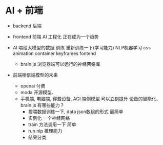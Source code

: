 #  AI + 前端
- backend 后端

- frontend 前端
 AI 工程化 正在成为一个趋势

- AI
  喂给大模型的数据
  训练 重新训练一下(学习能力) NLP机器学习
  css animation container keyframes fontend


  - brain.js 浏览器端可以运行的神经网络库


- 前端相信端模型的未来
  - openai 付费
  - moda 开源模型、
  - 手机端,  电脑端,  穿戴设备,  AGI 端侧模型
    可以立刻提升 设备的智能化、
    brain.js  有哪些能力？
      - 投喂数据训练一下,
      data json数组的形式 最简单
      - 实例化 一个神经网络
      - train  方法调用一下 简单
      - run nlp 推理能力
      - 结果分类
      

